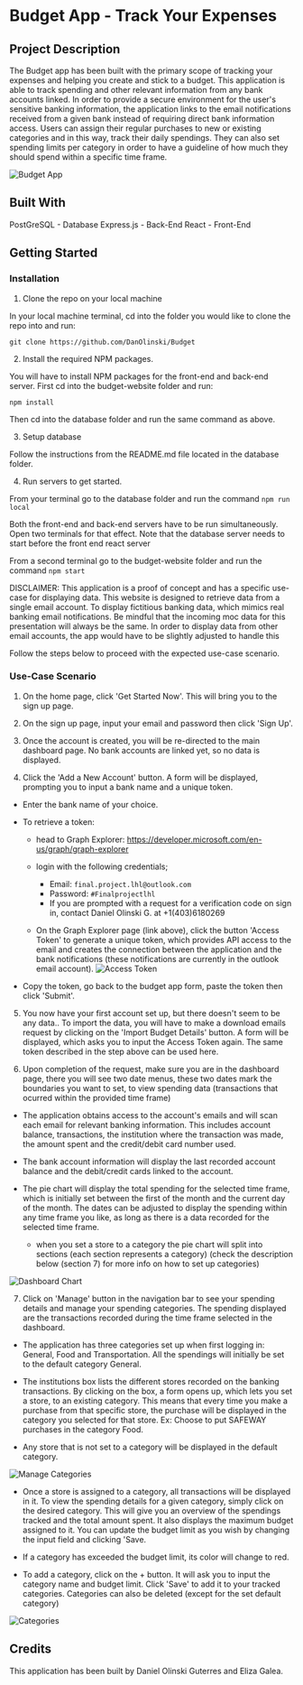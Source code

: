 # Budget App - Track Your Expenses

## Project Description
The Budget app has been built with the primary scope of tracking your expenses and helping you create and stick to a budget. This application is able to track spending and other relevant information from any bank accounts linked. In order to provide a secure environment for the user's sensitive banking information, the application links to the email notifications received from a given bank instead of requiring direct bank information access. Users can assign their regular purchases to new or existing categories and in this way, track their daily spendings. They can also set spending limits per category in order to have a guideline of how much they should spend within a specific time frame.

![Budget App](./media/BudgetApp.png)

## Built With

PostGreSQL - Database
Express.js - Back-End
React - Front-End

## Getting Started

### Installation

1. Clone the repo on your local machine

In your local machine terminal, cd into the folder you would like to clone the repo into and run:

```
git clone https://github.com/DanOlinski/Budget
```

2. Install the required NPM packages.

You will have to install NPM packages for the front-end and back-end server.
First cd into the budget-website folder and run:

```
npm install
```

Then cd into the database folder and run the same command as above.

3. Setup database

Follow the instructions from the README.md file located in the database folder.

4. Run servers to get started.

From your terminal go to the database folder and run the command `npm run local`

Both the front-end and back-end servers have to be run simultaneously.
Open two terminals for that effect. Note that the database server needs to start before the front end react server

From a second terminal go to the budget-website folder and run the command `npm start`

DISCLAIMER: This application is a proof of concept and has a specific use-case for displaying data.
This website is designed to retrieve data from a single email account. To display fictitious banking data, which mimics real banking email notifications.
Be mindful that the incoming moc data for this presentation will always be the same.
In order to display data from other email accounts, the app would have to be slightly adjusted to handle this

Follow the steps below to proceed with the expected use-case scenario.

### Use-Case Scenario

1. On the home page, click 'Get Started Now'. This will bring you to the sign up page.

2. On the sign up page, input your email and password then click 'Sign Up'.

3. Once the account is created, you will be re-directed to the main dashboard page. No bank accounts are linked yet, so no data is displayed.

4. Click the 'Add a New Account' button. A form will be displayed, prompting you to input a bank name and a unique token. 

- Enter the bank name of your choice.

- To retrieve a token: 
  - head to Graph Explorer: https://developer.microsoft.com/en-us/graph/graph-explorer 
  - login with the following credentials;
    - Email: `final.project.lhl@outlook.com`
    - Password: `#Finalprojectlhl`
    - If you are prompted with a request for a verification code on sign in, contact Daniel Olinski G. at +1(403)6180269

  - On the Graph Explorer page (link above), click the button 'Access Token' to generate a unique token, which provides API access to the email and creates the connection between the application and the bank notifications (these notifications are currently in the outlook email account).
  ![Access Token](./media/AccessToken.PNG)

- Copy the token, go back to the budget app form, paste the token then click 'Submit'.

5. You now have your first account set up, but there doesn't seem to be any data.. To import the data, you will have to make a download emails request by clicking on the 'Import Budget Details' button. A form will be displayed, which asks you to input the Access Token again. The same token described in the step above can be used here.

6. Upon completion of the request, make sure you are in the dashboard page, there you will see two date menus, these two dates mark the boundaries you want to set, to view spending data (transactions that ocurred within the provided time frame)

- The application obtains access to the account's emails and will scan each email for relevant banking information. This includes account balance, transactions, the institution where the transaction was made, the amount spent and the credit/debit card number used.

- The bank account information will display the last recorded account balance and the debit/credit cards linked to the account.

- The pie chart will display the total spending for the selected time frame, which is initially set between the first of the month and the current day of the month. The dates can be adjusted to display the spending within any time frame you like, as long as there is a data recorded for the selected time frame.
  - when you set a store to a category the pie chart will split into sections (each section represents a category) (check the description below (section 7) for more info on how to set up categories)

![Dashboard Chart](./media/DashboardChart.png)


7. Click on 'Manage' button in the navigation bar to see your spending details and manage your spending categories. The spending displayed are the transactions recorded during the time frame selected in the dashboard.

- The application has three categories set up when first logging in: General, Food and Transportation. All the spendings will initially be set to the default category General.

- The institutions box lists the different stores recorded on the banking transactions. By clicking on the box, a form opens up, which lets you set a store, to an existing category. This means that every time you make a purchase from that specific store, the purchase will be displayed in the category you selected for that store. Ex: Choose to put SAFEWAY purchases in the category Food.
- Any store that is not set to a category will be displayed in the default category.

![Manage Categories](./media/ManageCategories.png)

- Once a store is assigned to a category, all transactions will be displayed in it. To view the spending details for a given category, simply click on the desired category. This will give you an overview of the spendings tracked and the total amount spent. It also displays the maximum budget assigned to it. You can update the budget limit as you wish by changing the input field and clicking 'Save.

- If a category has exceeded the budget limit, its color will change to red.

- To add a category, click on the + button. It will ask you to input the category name and budget limit. Click 'Save' to add it to your tracked categories. Categories can also be deleted (except for the set default category)

![Categories](./media/Categories.png)

## Credits

This application has been built by Daniel Olinski Guterres and Eliza Galea.




